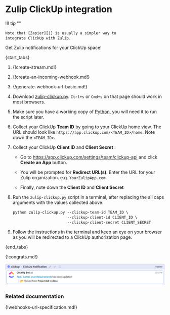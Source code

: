 # Zulip ClickUp integration
!!! tip ""

    Note that [Zapier][1] is usually a simpler way to
    integrate ClickUp with Zulip.

Get Zulip notifications for your ClickUp space!

{start_tabs}

1. {!create-stream.md!}

1. {!create-an-incoming-webhook.md!}

1. {!generate-webhook-url-basic.md!}

1. Download [zulip-clickup.py][2]. `Ctrl+s` or `Cmd+s` on that page should
   work in most browsers.

1. Make sure you have a working copy of [Python](https://realpython.com/installing-python/),
    you will need it to run the script later.

1. Collect your ClickUp **Team ID** by going to your ClickUp home view.
    The URL should look like `https://app.clickup.com/<TEAM_ID>/home`. 
    Note down the `<TEAM_ID>`.


1. Collect your ClickUp **Client ID** and **Client Secret** :
    
    - Go to <https://app.clickup.com/settings/team/clickup-api> and click **Create an App** button.

    - You will be prompted for **Redirect URL(s)**. Enter the URL for your Zulip organization.
        e.g. `YourZulipApp.com`.

    - Finally, note down the **Client ID** and **Client Secret**
    
1. Run the `zulip-clickup.py` script in a terminal, after replacing the all caps
   arguments with the values collected above.

    ```
    python zulip-clickup.py --clickup-team-id TEAM_ID \
                            --clickup-client-id CLIENT_ID \
                            --clickup-client-secret CLIENT_SECRET
    ```

1. Follow the instructions in the terminal and keep an eye on your browser as you 
    will be redirected to a ClickUp authorization page.

{end_tabs}

{!congrats.md!}

![](/static/images/integrations/clickup/002.png)
### Related documentation

{!webhooks-url-specification.md!}

[1]: ./zapier

[2]: https://raw.githubusercontent.com/zulip/python-zulip-api/main/zulip/integrations/clickup/zulip_clickup.py
